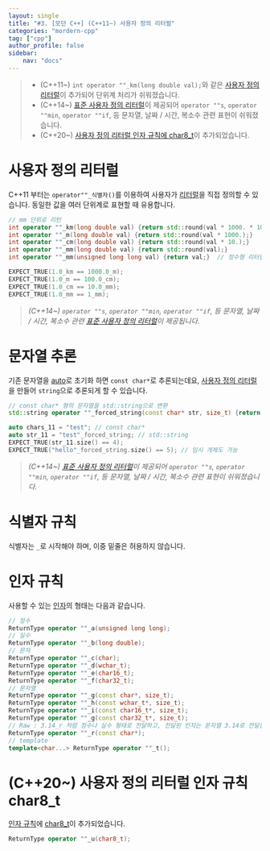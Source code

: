```yaml
---
layout: single
title: "#3. [모던 C++] (C++11~) 사용자 정의 리터럴"
categories: "mordern-cpp"
tag: ["cpp"]
author_profile: false
sidebar: 
    nav: "docs"
---
```


> * (C++11~) `int operator ""_km(long double val);`와 같은 [사용자 정의 리터럴](https://tango1202.github.io/mordern-cpp/mordern-cpp-literals/#%EC%82%AC%EC%9A%A9%EC%9E%90-%EC%A0%95%EC%9D%98-%EB%A6%AC%ED%84%B0%EB%9F%B4)이 추가되어 단위계 처리가 쉬워졌습니다.
> * (C++14~) [표준 사용자 정의 리터럴](https://tango1202.github.io/mordern-cpp-stl/mordern-cpp-stl-standard-user-literal/)이 제공되어 `operator ""s`, `operator ""min`, `operator ""if`, 등 문자열, 날짜 / 시간, 복소수 관련 표현이 쉬워졌습니다.
> * (C++20~) [사용자 정의 리터럴 인자 규칙에 char8_t](https://tango1202.github.io/mordern-cpp/mordern-cpp-literals/#c20-%EC%82%AC%EC%9A%A9%EC%9E%90-%EC%A0%95%EC%9D%98-%EB%A6%AC%ED%84%B0%EB%9F%B4-%EC%9D%B8%EC%9E%90-%EA%B7%9C%EC%B9%99-char8_t)이 추가되었습니다.

# 사용자 정의 리터럴

C++11 부터는 `operator""_식별자()`를 이용하여 사용자가 [리터럴](https://tango1202.github.io/classic-cpp-guide/classic-cpp-guide-literals/)을 직접 정의할 수 있습니다. 동일한 값을 여러 단위계로 표현할 때 유용합니다.

```cpp
// mm 단위로 리턴
int operator ""_km(long double val) {return std::round(val * 1000. * 1000.);}
int operator ""_m(long double val) {return std::round(val * 1000.);}
int operator ""_cm(long double val) {return std::round(val * 10.);}
int operator ""_mm(long double val) {return std::round(val);}   
int operator ""_mm(unsigned long long val) {return val;}  // 정수형 리터럴도 오버로딩

EXPECT_TRUE(1.0_km == 1000.0_m);
EXPECT_TRUE(1.0_m == 100.0_cm);
EXPECT_TRUE(1.0_cm == 10.0_mm);
EXPECT_TRUE(1.0_mm == 1_mm);
```
> *(C++14~) `operator ""s`, `operator ""min`, `operator ""if`, 등 문자열, 날짜 / 시간, 복소수 관련 [표준 사용자 정의 리터럴](https://tango1202.github.io/mordern-cpp-stl/mordern-cpp-stl-standard-user-literal/)이 제공됩니다.*

# 문자열 추론

기존 문자열을 [auto](https://tango1202.github.io/mordern-cpp/mordern-cpp-auto-decltype/#auto)로 초기화 하면 `const char*`로 추론되는데요, [사용자 정의 리터럴](https://tango1202.github.io/mordern-cpp/mordern-cpp-literals/#%EC%82%AC%EC%9A%A9%EC%9E%90-%EC%A0%95%EC%9D%98-%EB%A6%AC%ED%84%B0%EB%9F%B4)을 만들어 `string`으로 추론되게 할 수 있습니다.

```cpp
// const char* 형의 문자열을 std::string으로 변환
std::string operator ""_forced_string(const char* str, size_t) {return std::string(str);}

auto chars_11 = "test"; // const char*
auto str_11 = "test"_forced_string; // std::string
EXPECT_TRUE(str_11.size() == 4);
EXPECT_TRUE("hello"_forced_string.size() == 5); // 임시 개체도 가능
```
> *(C++14~) [표준 사용자 정의 리터럴](https://tango1202.github.io/mordern-cpp-stl/mordern-cpp-stl-standard-user-literal/)이 제공되어 `operator ""s`, `operator ""min`, `operator ""if`, 등 문자열, 날짜 / 시간, 복소수 관련 표현이 쉬워졌습니다.*

# 식별자 규칙

식별자는 `_`로 시작해야 하며, 이중 밑줄은 허용하지 않습니다.

# 인자 규칙

사용할 수 있는 [인자](https://tango1202.github.io/classic-cpp-guide/classic-cpp-guide-function/#%EC%9D%B8%EC%9E%90%EB%A7%A4%EA%B0%9C%EB%B3%80%EC%88%98-parameter)의 형태는 다음과 같습니다.

```cpp
// 정수
ReturnType operator ""_a(unsigned long long); 
// 실수
ReturnType operator ""_b(long double);              
// 문자
ReturnType operator ""_c(char);                    
ReturnType operator ""_d(wchar_t);                  
ReturnType operator ""_e(char16_t);                 
ReturnType operator ""_f(char32_t);                 
// 문자열
ReturnType operator ""_g(const char*, size_t);      
ReturnType operator ""_h(const wchar_t*, size_t);   
ReturnType operator ""_i(const char16_t*, size_t); 
ReturnType operator ""_g(const char32_t*, size_t); 
// Raw : 3.14_r 처럼 정수나 실수 형태로 전달하고, 전달된 인자는 문자열 3.14로 전달됨
ReturnType operator ""_r(const char*);              
// template
template<char...> ReturnType operator ""_t();       
```

# (C++20~) 사용자 정의 리터럴 인자 규칙 char8_t

[인자 규칙](https://tango1202.github.io/mordern-cpp/mordern-cpp-literals/#%EC%9D%B8%EC%9E%90-%EA%B7%9C%EC%B9%99)에 [char8_t](https://tango1202.github.io/mordern-cpp/mordern-cpp-type/#c20-char8_t)이 추가되었습니다.

```cpp
ReturnType operator ""_u(char8_t); 
```